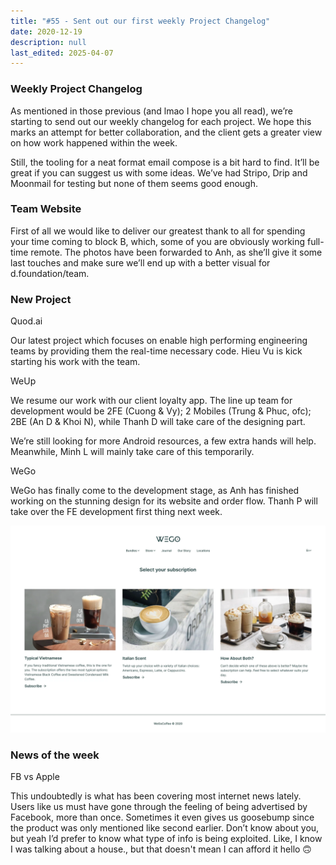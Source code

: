 ```yaml
---
title: "#55 - Sent out our first weekly Project Changelog"
date: 2020-12-19
description: null
last_edited: 2025-04-07
---
```


### Weekly Project Changelog

As mentioned in those previous (and lmao I hope you all read), we’re starting to send out our weekly changelog for each project. We hope this marks an attempt for better collaboration, and the client gets a greater view on how work happened within the week.

Still, the tooling for a neat format email compose is a bit hard to find. It’ll be great if you can suggest us with some ideas. We’ve had Stripo, Drip and Moonmail for testing but none of them seems good enough.

### Team Website

First of all we would like to deliver our greatest thank to all for spending your time coming to block B, which, some of you are obviously working full-time remote. The photos have been forwarded to Anh, as she’ll give it some last touches and make sure we’ll end up with a better visual for d.foundation/team.

### New Project

Quod.ai

Our latest project which focuses on enable high performing engineering teams by providing them the real-time necessary code. Hieu Vu is kick starting his work with the team.

WeUp

We resume our work with our client loyalty app. The line up team for development would be 2FE (Cuong & Vy); 2 Mobiles (Trung & Phuc, ofc); 2BE (An D & Khoi N), while Thanh D will take care of the designing part.

We’re still looking for more Android resources, a few extra hands will help. Meanwhile, Minh L will mainly take care of this temporarily.

WeGo

WeGo has finally come to the development stage, as Anh has finished working on the stunning design for its website and order flow. Thanh P will take over the FE development first thing next week.

![](assets/notion-image-1744007112428-dbd4z.webp)

### News of the week

FB vs Apple

This undoubtedly is what has been covering most internet news lately. Users like us must have gone through the feeling of being advertised by Facebook, more than once. Sometimes it even gives us goosebump since the product was only mentioned like second earlier. Don’t know about you, but yeah I’d prefer to know what type of info is being exploited. Like, I know I was talking about a house., but that doesn't mean I can afford it hello 🙃

